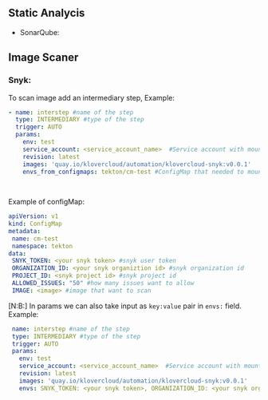 ## Static Analycis
- SonarQube:


## Image Scaner
### Snyk:

To scan image add an intermediary step,
Example:
```yaml
- name: interstep #name of the step
  type: INTERMEDIARY #type of the step
  trigger: AUTO 
  params:
    env: test
    service_account: <service_account_name>  #Service account with mounted secrets
    revision: latest 
    images: 'quay.io/klovercloud/automation/klovercloud-snyk:v0.0.1'
    envs_from_configmaps: tekton/cm-test #ConfigMap that needed to mount to run the scanning
    
      
 ```
 
 Example of configMap:
 ```yaml
apiVersion: v1
kind: ConfigMap
metadata:
  name: cm-test
  namespace: tekton
data:
  SNYK_TOKEN: <your snyk token> #snyk user token
  ORGANIZATION_ID: <your snyk organiztion id> #snyk organization id
  PROJECT_ID: <snyk project id> #snyk project id
  ALLOWED_ISSUES: "50" #how many issues want to allow
  IMAGE: <image> #image that want to scan
 
 ```
 [N:B:] In params we can also take input as ```key:value``` pair in ```envs:``` field. Example:
 ```yaml
  name: interstep #name of the step
  type: INTERMEDIARY #type of the step
  trigger: AUTO 
  params:
    env: test
    service_account: <service_account_name>  #Service account with mounted secrets
    revision: latest 
    images: 'quay.io/klovercloud/automation/klovercloud-snyk:v0.0.1'
    envs: SNYK_TOKEN: <your snyk token>, ORGANIZATION_ID: <your snyk organiztion id>
 ```
